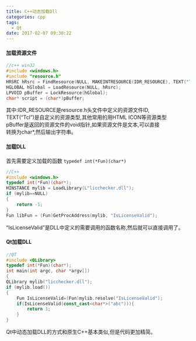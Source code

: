 ```yaml
---
title: C++动态加载Dll
categories: cpp
tags:
  - Qt
date: 2017-02-07 09:30:22
---
```


#### 加载资源文件
```c++
//c++ win32
#include <windows.h>
#include "resource.h"
HRSRC hRsrc = FindResource(NULL, MAKEINTRESOURCE(IDR_RESOURCE), TEXT("Tcl"));
HGLOBAL hGlobal = LoadResource(NULL, hRsrc);
LPVOID pBuffer = LockResource(hGlobal);
char* script = (char*)pBuffer;
```
其中:IDR_RESOURCE是resource.h头文件中定义的资源文件ID,  
TEXT(“Tcl”)是自定义的资源类型,其他常用的用HTML ICON等资源类型   
pBuffer是返回的资源文件的void指针,如果资源文件是文本,可以直接   
转换为char*,然后输出字符串。
<!--more-->
#### 加载DLL
首先需要定义加载的函数 `typedef int(*Fun)(char*)`
```c++
//C++
#include <windows.h>
typedef int(*Fun)(char*);
HINSTANCE mylib = LoadLibrary(L"licchecker.dll");
if (mylib==NULL)
{
	return -1;
}
Fun libFun = (Fun)GetProcAddress(mylib, "IsLicenseValid");
```
“IsLicenseValid”是DLL中定义的需要调用的函数名称,然后就可以直接调用了。


#### Qt加载DLL
```c++
//QT
#include <QLibrary>
typedef int(*Fun)(char*);
int main(int argc, char *argv[])
{
QLibrary mylib("licchecker.dll");
if (mylib.load())
{
    Fun IsLicenseValid=(Fun)mylib.resolve("IsLicenseValid");
    if(IsLicenseValid(const_cast<char*>("abc"))){
        return 1;
    }
}
```
Qt中动态加载DLL的方式和原生C++基本类似,但是代码更加精简。